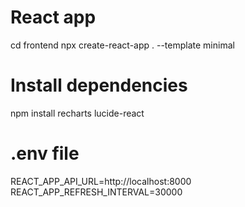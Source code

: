# React app
cd frontend
npx create-react-app . --template minimal

# Install dependencies
npm install recharts lucide-react

# .env file
REACT_APP_API_URL=http://localhost:8000
REACT_APP_REFRESH_INTERVAL=30000


